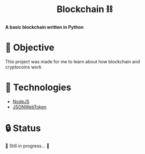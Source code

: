 <h1 align="center">Blockchain ⛓️</h1>

<h4 align="init">A basic blockchain written in Python</h4>

# 🎯 Objective
This project was made for me to learn about how blockchain and cryptocoins work


# 👾 Technologies

* [NodeJS](https://nodejs.org/en/)
* [JSONWebToken](https://jwt.io/)

# 🔒 Status
🧱 Still in progress... 🧱
